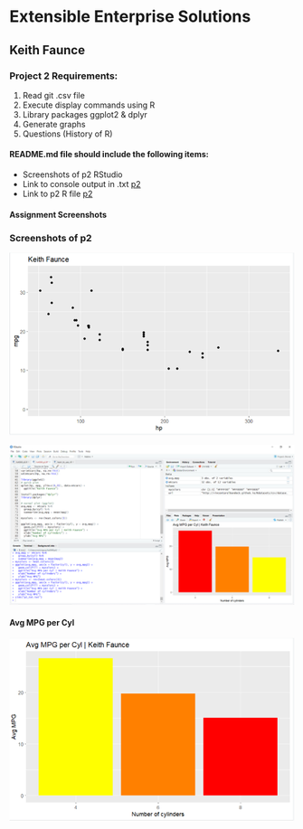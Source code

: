 

# Extensible Enterprise Solutions

## Keith Faunce

### Project 2 Requirements:

1. Read git .csv file
2. Execute display commands using R
3. Library packages ggplot2 & dplyr
4. Generate graphs
5. Questions (History of R)


#### README.md file should include the following items:

* Screenshots of p2 RStudio
* Link to console output in .txt [p2](p2_txt.txt)
* Link to p2 R file [p2](lis4369_p2.R)

#### Assignment Screenshots

### Screenshots of p2

![plot](p3.PNG)

![fullscreen](p1.PNG)

#### Avg MPG per Cyl

![bar](p2.PNG)